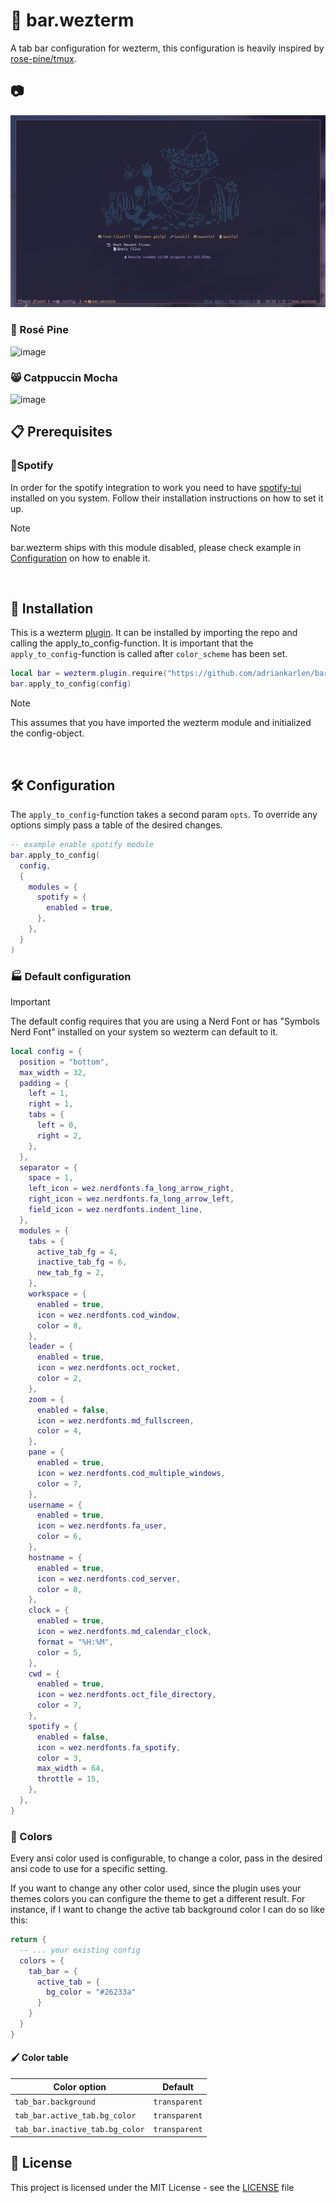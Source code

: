 # 🍺 bar.wezterm

A tab bar configuration for wezterm, this configuration is heavily inspired by [rose-pine/tmux](https://github.com/rose-pine/tmux).

## 📷

![image](https://raw.githubusercontent.com/adriankarlen/bar.wezterm/main/misc/preview.png)

### 🌷 Rosé Pine

![image](https://raw.githubusercontent.com/adriankarlen/bar.wezterm/main/misc/rose-pine.png)

### 😸 Catppuccin Mocha

![image](https://raw.githubusercontent.com/adriankarlen/bar.wezterm/main/misc/catppuccin-mocha.png)
&nbsp;

## 📋 Prerequisites

### 🎵Spotify

In order for the spotify integration to work you need to have [spotify-tui](https://github.com/Rigellute/spotify-tui) installed on you system. Follow their installation instructions on how to set it up.

> [!NOTE]
> bar.wezterm ships with this module disabled, please check example in
> [Configuration](#%EF%B8%8F-configuration) on how to enable it.

&nbsp;

## 🚀 Installation

This is a wezterm [plugin](https://github.com/wez/wezterm/commit/e4ae8a844d8feaa43e1de34c5cc8b4f07ce525dd). It can be installed by importing the repo and calling the apply_to_config-function. It is important that the `apply_to_config`-function is called after `color_scheme` has been set.

```lua
local bar = wezterm.plugin.require("https://github.com/adriankarlen/bar.wezterm")
bar.apply_to_config(config)
```

> [!NOTE]
> This assumes that you have imported the wezterm module and initialized the config-object.

&nbsp;

## 🛠️ Configuration

The `apply_to_config`-function takes a second param `opts`. To override any options simply pass a table of the desired changes.

```lua
-- example enable spotify module
bar.apply_to_config(
  config,
  {
    modules = {
      spotify = {
        enabled = true,
      },
    },
  }
)
```

### 🏭 Default configuration

> [!IMPORTANT]
> The default config requires that you are using a Nerd Font or has "Symbols Nerd Font" installed on your system so wezterm can default to it.

```lua
local config = {
  position = "bottom",
  max_width = 32,
  padding = {
    left = 1,
    right = 1,
    tabs = {
      left = 0,
      right = 2,
    },
  },
  separator = {
    space = 1,
    left_icon = wez.nerdfonts.fa_long_arrow_right,
    right_icon = wez.nerdfonts.fa_long_arrow_left,
    field_icon = wez.nerdfonts.indent_line,
  },
  modules = {
    tabs = {
      active_tab_fg = 4,
      inactive_tab_fg = 6,
      new_tab_fg = 2,
    },
    workspace = {
      enabled = true,
      icon = wez.nerdfonts.cod_window,
      color = 8,
    },
    leader = {
      enabled = true,
      icon = wez.nerdfonts.oct_rocket,
      color = 2,
    },
    zoom = {
      enabled = false,
      icon = wez.nerdfonts.md_fullscreen,
      color = 4,
    },
    pane = {
      enabled = true,
      icon = wez.nerdfonts.cod_multiple_windows,
      color = 7,
    },
    username = {
      enabled = true,
      icon = wez.nerdfonts.fa_user,
      color = 6,
    },
    hostname = {
      enabled = true,
      icon = wez.nerdfonts.cod_server,
      color = 8,
    },
    clock = {
      enabled = true,
      icon = wez.nerdfonts.md_calendar_clock,
      format = "%H:%M",
      color = 5,
    },
    cwd = {
      enabled = true,
      icon = wez.nerdfonts.oct_file_directory,
      color = 7,
    },
    spotify = {
      enabled = false,
      icon = wez.nerdfonts.fa_spotify,
      color = 3,
      max_width = 64,
      throttle = 15,
    },
  },
}
```

### 🎨 Colors

Every ansi color used is configurable, to change a color, pass in the desired
ansi code to use for a specific setting.

If you want to change any other color used, since the plugin uses your themes colors you can configure the theme to get a different result. For instance, if I want to change the active tab background color I can do so like this:

```lua
return {
  -- ... your existing config
  colors = {
    tab_bar = {
      active_tab = {
        bg_color = "#26233a"
      }
    }
  }
}
```

#### 🖌️ Color table

| Color option                    | Default       |
| ------------------------------- | ------------- |
| `tab_bar.background`            | `transparent` |
| `tab_bar.active_tab.bg_color`   | `transparent` |
| `tab_bar.inactive_tab.bg_color` | `transparent` |

## 📜 License

This project is licensed under the MIT License - see the
[LICENSE](https://github.com/adriankarlen/bar.wezterm/blob/main/LICENSE) file
